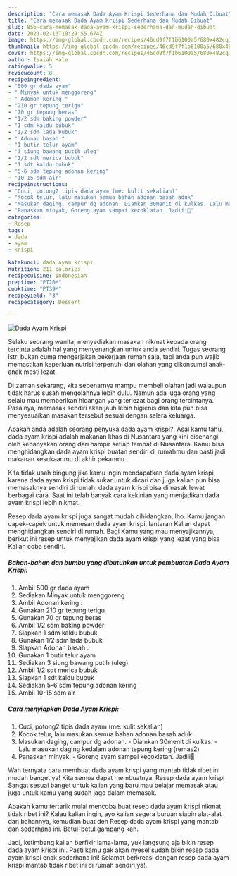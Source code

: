 ```yaml
---
description: "Cara memasak Dada Ayam Krispi Sederhana dan Mudah Dibuat"
title: "Cara memasak Dada Ayam Krispi Sederhana dan Mudah Dibuat"
slug: 856-cara-memasak-dada-ayam-krispi-sederhana-dan-mudah-dibuat
date: 2021-02-13T19:29:55.674Z
image: https://img-global.cpcdn.com/recipes/46cd9f7f1b6100a5/680x482cq70/dada-ayam-krispi-foto-resep-utama.jpg
thumbnail: https://img-global.cpcdn.com/recipes/46cd9f7f1b6100a5/680x482cq70/dada-ayam-krispi-foto-resep-utama.jpg
cover: https://img-global.cpcdn.com/recipes/46cd9f7f1b6100a5/680x482cq70/dada-ayam-krispi-foto-resep-utama.jpg
author: Isaiah Hale
ratingvalue: 5
reviewcount: 8
recipeingredient:
- "500 gr dada ayam"
- " Minyak untuk menggoreng"
- " Adonan kering "
- "210 gr tepung terigu"
- "70 gr tepung beras"
- "1/2 sdm baking powder"
- "1 sdm kaldu bubuk"
- "1/2 sdm lada bubuk"
- " Adonan basah "
- "1 butir telur ayam"
- "3 siung bawang putih uleg"
- "1/2 sdt merica bubuk"
- "1 sdt kaldu bubuk"
- "5-6 sdm tepung adonan kering"
- "10-15 sdm air"
recipeinstructions:
- "Cuci, potong2 tipis dada ayam (me: kulit sekalian)"
- "Kocok telur, lalu masukan semua bahan adonan basah aduk"
- "Masukan daging, campur dg adonan. Diamkan 30menit di kulkas. Lalu masukan daging kedalam adonan tepung kering (remas2)"
- "Panaskan minyak, Goreng ayam sampai kecoklatan. Jadiii🥰"
categories:
- Resep
tags:
- dada
- ayam
- krispi

katakunci: dada ayam krispi 
nutrition: 211 calories
recipecuisine: Indonesian
preptime: "PT20M"
cooktime: "PT39M"
recipeyield: "3"
recipecategory: Dessert

---
```



![Dada Ayam Krispi](https://img-global.cpcdn.com/recipes/46cd9f7f1b6100a5/680x482cq70/dada-ayam-krispi-foto-resep-utama.jpg)

Selaku seorang wanita, menyediakan masakan nikmat kepada orang tercinta adalah hal yang menyenangkan untuk anda sendiri. Tugas seorang istri bukan cuma mengerjakan pekerjaan rumah saja, tapi anda pun wajib memastikan keperluan nutrisi terpenuhi dan olahan yang dikonsumsi anak-anak mesti lezat.

Di zaman  sekarang, kita sebenarnya mampu membeli olahan jadi walaupun tidak harus susah mengolahnya lebih dulu. Namun ada juga orang yang selalu mau memberikan hidangan yang terlezat bagi orang tercintanya. Pasalnya, memasak sendiri akan jauh lebih higienis dan kita pun bisa menyesuaikan masakan tersebut sesuai dengan selera keluarga. 



Apakah anda adalah seorang penyuka dada ayam krispi?. Asal kamu tahu, dada ayam krispi adalah makanan khas di Nusantara yang kini disenangi oleh kebanyakan orang dari hampir setiap tempat di Nusantara. Kamu bisa menghidangkan dada ayam krispi buatan sendiri di rumahmu dan pasti jadi makanan kesukaanmu di akhir pekanmu.

Kita tidak usah bingung jika kamu ingin mendapatkan dada ayam krispi, karena dada ayam krispi tidak sukar untuk dicari dan juga kalian pun bisa memasaknya sendiri di rumah. dada ayam krispi bisa dimasak lewat berbagai cara. Saat ini telah banyak cara kekinian yang menjadikan dada ayam krispi lebih nikmat.

Resep dada ayam krispi juga sangat mudah dihidangkan, lho. Kamu jangan capek-capek untuk memesan dada ayam krispi, lantaran Kalian dapat menghidangkan sendiri di rumah. Bagi Kamu yang mau menyajikannya, berikut ini resep untuk menyajikan dada ayam krispi yang lezat yang bisa Kalian coba sendiri.

<!--inarticleads1-->

##### Bahan-bahan dan bumbu yang dibutuhkan untuk pembuatan Dada Ayam Krispi:

1. Ambil 500 gr dada ayam
1. Sediakan  Minyak untuk menggoreng
1. Ambil  Adonan kering :
1. Gunakan 210 gr tepung terigu
1. Gunakan 70 gr tepung beras
1. Ambil 1/2 sdm baking powder
1. Siapkan 1 sdm kaldu bubuk
1. Gunakan 1/2 sdm lada bubuk
1. Siapkan  Adonan basah :
1. Gunakan 1 butir telur ayam
1. Sediakan 3 siung bawang putih (uleg)
1. Ambil 1/2 sdt merica bubuk
1. Siapkan 1 sdt kaldu bubuk
1. Sediakan 5-6 sdm tepung adonan kering
1. Ambil 10-15 sdm air




<!--inarticleads2-->

##### Cara menyiapkan Dada Ayam Krispi:

1. Cuci, potong2 tipis dada ayam (me: kulit sekalian)
1. Kocok telur, lalu masukan semua bahan adonan basah aduk
1. Masukan daging, campur dg adonan. - Diamkan 30menit di kulkas. - Lalu masukan daging kedalam adonan tepung kering (remas2)
1. Panaskan minyak, - Goreng ayam sampai kecoklatan. Jadiii🥰




Wah ternyata cara membuat dada ayam krispi yang mantab tidak ribet ini mudah banget ya! Kita semua dapat membuatnya. Resep dada ayam krispi Sangat sesuai banget untuk kalian yang baru mau belajar memasak atau juga untuk kamu yang sudah jago dalam memasak.

Apakah kamu tertarik mulai mencoba buat resep dada ayam krispi nikmat tidak ribet ini? Kalau kalian ingin, ayo kalian segera buruan siapin alat-alat dan bahannya, kemudian buat deh Resep dada ayam krispi yang mantab dan sederhana ini. Betul-betul gampang kan. 

Jadi, ketimbang kalian berfikir lama-lama, yuk langsung aja bikin resep dada ayam krispi ini. Pasti kamu gak akan nyesel sudah bikin resep dada ayam krispi enak sederhana ini! Selamat berkreasi dengan resep dada ayam krispi mantab tidak ribet ini di rumah sendiri,ya!.

